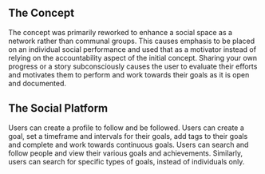 ## The Concept

The concept was primarily reworked to enhance a social space as a network rather than communal groups. This causes emphasis to be placed on an individual social performance and used that as a motivator instead of relying on the accountability aspect of the initial concept. Sharing your own progress or a story subconsciously causes the user to evaluate their efforts and motivates them to perform and work towards their goals as it is open and documented.

## The Social Platform

Users can create a profile to follow and be followed. Users can create a goal, set a timeframe and intervals for their goals, add tags to their goals and complete and work towards continuous goals. Users can search and follow people and view their various goals and achievements. Similarly, users can search for specific types of goals, instead of individuals only.
